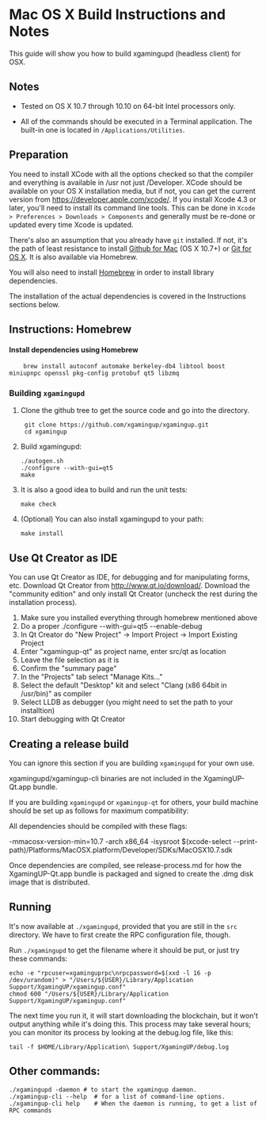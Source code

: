 Mac OS X Build Instructions and Notes
====================================
This guide will show you how to build xgamingupd (headless client) for OSX.

Notes
-----

* Tested on OS X 10.7 through 10.10 on 64-bit Intel processors only.

* All of the commands should be executed in a Terminal application. The
built-in one is located in `/Applications/Utilities`.

Preparation
-----------

You need to install XCode with all the options checked so that the compiler
and everything is available in /usr not just /Developer. XCode should be
available on your OS X installation media, but if not, you can get the
current version from https://developer.apple.com/xcode/. If you install
Xcode 4.3 or later, you'll need to install its command line tools. This can
be done in `Xcode > Preferences > Downloads > Components` and generally must
be re-done or updated every time Xcode is updated.

There's also an assumption that you already have `git` installed. If
not, it's the path of least resistance to install [Github for Mac](https://mac.github.com/)
(OS X 10.7+) or
[Git for OS X](https://code.google.com/p/git-osx-installer/). It is also
available via Homebrew.

You will also need to install [Homebrew](http://brew.sh) in order to install library
dependencies.

The installation of the actual dependencies is covered in the Instructions
sections below.

Instructions: Homebrew
----------------------

#### Install dependencies using Homebrew

        brew install autoconf automake berkeley-db4 libtool boost miniupnpc openssl pkg-config protobuf qt5 libzmq

### Building `xgamingupd`

1. Clone the github tree to get the source code and go into the directory.

        git clone https://github.com/xgamingup/xgamingup.git
        cd xgamingup

2.  Build xgamingupd:

        ./autogen.sh
        ./configure --with-gui=qt5
        make

3.  It is also a good idea to build and run the unit tests:

        make check

4.  (Optional) You can also install xgamingupd to your path:

        make install

Use Qt Creator as IDE
------------------------
You can use Qt Creator as IDE, for debugging and for manipulating forms, etc.
Download Qt Creator from http://www.qt.io/download/. Download the "community edition" and only install Qt Creator (uncheck the rest during the installation process).

1. Make sure you installed everything through homebrew mentioned above
2. Do a proper ./configure --with-gui=qt5 --enable-debug
3. In Qt Creator do "New Project" -> Import Project -> Import Existing Project
4. Enter "xgamingup-qt" as project name, enter src/qt as location
5. Leave the file selection as it is
6. Confirm the "summary page"
7. In the "Projects" tab select "Manage Kits..."
8. Select the default "Desktop" kit and select "Clang (x86 64bit in /usr/bin)" as compiler
9. Select LLDB as debugger (you might need to set the path to your installtion)
10. Start debugging with Qt Creator

Creating a release build
------------------------
You can ignore this section if you are building `xgamingupd` for your own use.

xgamingupd/xgamingup-cli binaries are not included in the XgamingUP-Qt.app bundle.

If you are building `xgamingupd` or `xgamingup-qt` for others, your build machine should be set up
as follows for maximum compatibility:

All dependencies should be compiled with these flags:

 -mmacosx-version-min=10.7
 -arch x86_64
 -isysroot $(xcode-select --print-path)/Platforms/MacOSX.platform/Developer/SDKs/MacOSX10.7.sdk

Once dependencies are compiled, see release-process.md for how the XgamingUP-Qt.app
bundle is packaged and signed to create the .dmg disk image that is distributed.

Running
-------

It's now available at `./xgamingupd`, provided that you are still in the `src`
directory. We have to first create the RPC configuration file, though.

Run `./xgamingupd` to get the filename where it should be put, or just try these
commands:

    echo -e "rpcuser=xgaminguprpc\nrpcpassword=$(xxd -l 16 -p /dev/urandom)" > "/Users/${USER}/Library/Application Support/XgamingUP/xgamingup.conf"
    chmod 600 "/Users/${USER}/Library/Application Support/XgamingUP/xgamingup.conf"

The next time you run it, it will start downloading the blockchain, but it won't
output anything while it's doing this. This process may take several hours;
you can monitor its process by looking at the debug.log file, like this:

    tail -f $HOME/Library/Application\ Support/XgamingUP/debug.log

Other commands:
-------

    ./xgamingupd -daemon # to start the xgamingup daemon.
    ./xgamingup-cli --help  # for a list of command-line options.
    ./xgamingup-cli help    # When the daemon is running, to get a list of RPC commands
